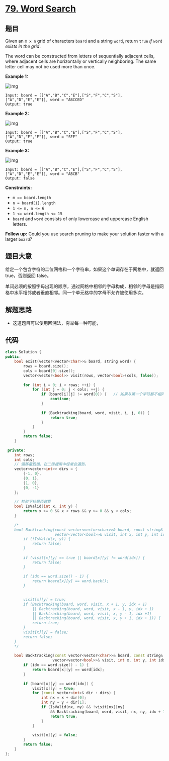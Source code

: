 # [79. Word Search](https://leetcode.com/problems/word-search/)

## 题目

Given an `m x n` grid of characters `board` and a string `word`, return `true` *if* `word` *exists in the grid*.

The word can be constructed from letters of sequentially adjacent cells, where adjacent cells are horizontally or vertically neighboring. The same letter cell may not be used more than once.

 

**Example 1:**

![img](https://assets.leetcode.com/uploads/2020/11/04/word2.jpg)

```
Input: board = [["A","B","C","E"],["S","F","C","S"],["A","D","E","E"]], word = "ABCCED"
Output: true
```

**Example 2:**

![img](https://assets.leetcode.com/uploads/2020/11/04/word-1.jpg)

```
Input: board = [["A","B","C","E"],["S","F","C","S"],["A","D","E","E"]], word = "SEE"
Output: true
```

**Example 3:**

![img](https://assets.leetcode.com/uploads/2020/10/15/word3.jpg)

```
Input: board = [["A","B","C","E"],["S","F","C","S"],["A","D","E","E"]], word = "ABCB"
Output: false
```

 

**Constraints:**

- `m == board.length`
- `n = board[i].length`
- `1 <= m, n <= 6`
- `1 <= word.length <= 15`
- `board` and `word` consists of only lowercase and uppercase English letters.

**Follow up:** Could you use search pruning to make your solution faster with a larger `board`?

## 题目大意

给定一个包含字符的二位网格和一个字符串，如果这个单词存在于网格中，就返回 true，否则返回 false。

单词必须的按照字母出现的顺序，通过网格中相邻的字母构成，相邻的字母是指网格中水平相邻或者垂直相邻。同一个单元格中的字母不允许被使用多次。

## 解题思路

* 这道题目可以使用回溯法，穷举每一种可能，

## 代码

`````c++
class Solution {
public:
    bool exist(vector<vector<char>>& board, string word) {
        rows = board.size();
        cols = board[0].size();
        vector<vector<bool>> visit(rows, vector<bool>(cols, false));
        
        for (int i = 0; i < rows; ++i) {
            for (int j = 0; j < cols; ++j) {
                if (board[i][j] != word[0]) {   // 如果与第一个字符都不相同，则直接跳过，
                    continue;
                }
                
                if (Backtracking(board, word, visit, i, j, 0)) {
                    return true;
                }
            }
        }
        return false;
    }
    
 private:
    int rows;
    int cols;
    // 偏移量数组，在二维搜索中经常会遇到，
    vector<vector<int>> dirs = {
        {-1, 0},
        {0, 1},
        {1, 0},
        {0, -1}
    };
    
    // 检验下标是否越界
    bool IsValid(int x, int y) {
        return x >= 0 && x < rows && y >= 0 && y < cols;
    }
    
    /*
    bool Backtracking(const vector<vector<char>>& board, const string& word,
                      vector<vector<bool>>& visit, int x, int y, int idx) {
        if (!IsValid(x, y)) {
            return false;
        }
        
        if (visit[x][y] == true || board[x][y] != word[idx]) {
            return false;
        }
        
        if (idx == word.size() - 1) {
            return board[x][y] == word.back();
        }
        

        visit[x][y] = true;
        if (Backtracking(board, word, visit, x + 1, y, idx + 1)
            || Backtracking(board, word, visit, x - 1, y, idx + 1)
            || Backtracking(board, word, visit, x, y - 1, idx +1)
            || Backtracking(board, word, visit, x, y + 1, idx + 1)) {
            return true;
        }
        visit[x][y] = false;
        return false;
    }
    */
    
    bool Backtracking(const vector<vector<char>>& board, const string& word,
                     vector<vector<bool>>& visit, int x, int y, int idx) {
        if (idx == word.size() - 1) {
            return board[x][y] == word[idx];
        }
        
        if (board[x][y] == word[idx]) {
            visit[x][y] = true;
            for (const vector<int>& dir : dirs) {
                int nx = x + dir[0];
                int ny = y + dir[1];
                if (IsValid(nx, ny) && !visit[nx][ny]
                    && Backtracking(board, word, visit, nx, ny, idx + 1)) {
                    return true;
                }
            }
            
            visit[x][y] = false;
        }
        return false;
    }
};
`````

